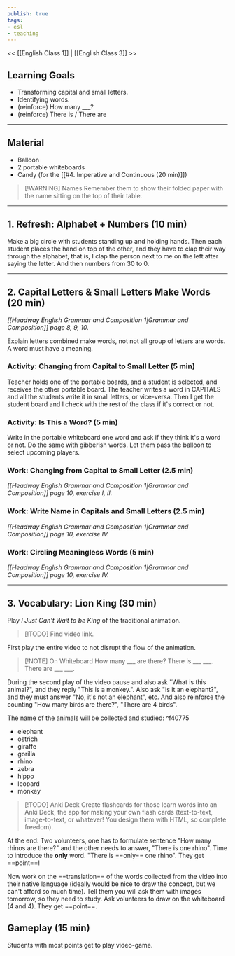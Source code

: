 ```yaml
---
publish: true
tags:
- esl
- teaching
---
```


<< [[English Class 1]] | [[English Class 3]] >>

## Learning Goals
- Transforming capital and small letters.
- Identifying words.
- (reinforce) How many \_\_\_?
- (reinforce) There is / There are

---

## Material
- Balloon
- 2 portable whiteboards
- Candy (for the [[#4. Imperative and Continuous (20 min)]])

> [!WARNING] Names
> Remember them to show their folded paper with the name sitting on the top of their table.

---

## 1. Refresh: Alphabet + Numbers (10 min)
Make a big circle with students standing up and holding hands. Then each student places the hand on top of the other, and they have to clap their way through the alphabet, that is, I clap the person next to me on the left after saying the letter. And then numbers from 30 to 0.

---

## 2. Capital Letters & Small Letters Make Words (20 min)
*[[Headway English Grammar and Composition 1|Grammar and Composition]] page 8, 9, 10.*

Explain letters combined make words, not not all group of letters are words. A word must have a meaning.

### Activity: Changing from Capital to Small Letter (5 min)
Teacher holds one of the portable boards, and a student is selected, and receives the other portable board. The teacher writes a word in CAPITALS and all the students write it in small letters, or vice-versa. Then I get the student board and I check with the rest of the class if it's correct or not.

### Activity: Is This a Word? (5 min)
Write in the portable whiteboard one word and ask if they think it's a word or not. Do the same with gibberish words. Let them pass the balloon to select upcoming players.

### Work: Changing from Capital to Small Letter (2.5 min)
*[[Headway English Grammar and Composition 1|Grammar and Composition]] page 10, exercise I, II.*

### Work: Write Name in Capitals and Small Letters (2.5 min)
*[[Headway English Grammar and Composition 1|Grammar and Composition]] page 10, exercise IV.*

### Work: Circling Meaningless Words (5 min)
*[[Headway English Grammar and Composition 1|Grammar and Composition]] page 10, exercise IV.*

---

## 3.  Vocabulary: Lion King (30 min)

Play *I Just Can't Wait to be King* of the traditional animation.

> [!TODO] 
> Find video link.

First play the entire video to not disrupt the flow of the animation.

> [!NOTE] On Whiteboard
> How many \_\_\_ are there?
> There is \_\_\_ \_\_\_.
> There are \_\_\_ \_\_\_.

During the second play of the video pause and also ask "What is this animal?", and they reply "This is a monkey.". Also ask "Is it an elephant?", and they must answer "No, it's not an elephant", etc. And also reinforce the counting "How many birds are there?", "There are 4 birds".

The name of the animals will be collected and studied: ^f40775
- elephant
- ostrich
- giraffe
- gorilla
- rhino
- zebra
- hippo
- leopard
- monkey

> [!TODO] Anki Deck
> Create flashcards for those learn words into an Anki Deck, the app for making your own flash cards (text-to-text, image-to-text, or whatever! You design them with HTML, so complete freedom).

At the end: Two volunteers, one has to formulate sentence "How many rhinos are there?" and the other needs to answer, "There is one rhino". Time to introduce the **only** word. "There is ==only== one rhino". They get ==point==!

Now work on the ==translation== of the words collected from the video into their native language (ideally would be nice to draw the concept, but we can't afford so much time). Tell them you will ask them with images tomorrow, so they need to study. Ask volunteers to draw on the whiteboard (4 and 4). They get ==point==.

## Gameplay (15 min)
Students with most points get to play video-game.